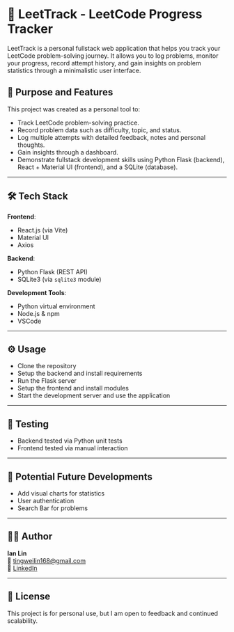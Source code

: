 # 🧠 LeetTrack - LeetCode Progress Tracker

LeetTrack is a personal fullstack web application that helps you track your LeetCode problem-solving journey. It allows you to log problems, monitor your progress, record attempt history, and gain insights on problem statistics through a minimalistic user interface.

## 🚀 Purpose and Features

This project was created as a personal tool to:
- Track LeetCode problem-solving practice.
- Record problem data such as difficulty, topic, and status.
- Log multiple attempts with detailed feedback, notes and personal thoughts.
- Gain insights through a dashboard.
- Demonstrate fullstack development skills using Python Flask (backend), React + Material UI (frontend), and a SQLite (database).

---

## 🛠️ Tech Stack

**Frontend**:  
- React.js (via Vite)
- Material UI
- Axios

**Backend**:  
- Python Flask (REST API)
- SQLite3 (via `sqlite3` module)

**Development Tools**:  
- Python virtual environment
- Node.js & npm
- VSCode

---
## ⚙️ Usage

- Clone the repository 
- Setup the backend and install requirements 
- Run the Flask server
- Setup the frontend and install modules
- Start the development server and use the application

---

## 🧪 Testing

- Backend tested via Python unit tests
- Frontend tested via manual interaction

---

## 📌 Potential Future Developments

- Add visual charts for statistics
- User authentication 
- Search Bar for problems

---

## 🙋‍♂️ Author

**Ian Lin**  
📧 tingweilin168@gmail.com  
🔗 [LinkedIn](https://linkedin.com/in/ian-lin-734165237)

---

## 📝 License

This project is for personal use, but I am open to feedback and continued scalability.